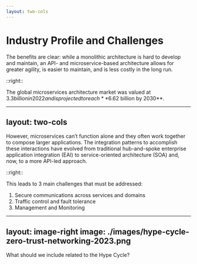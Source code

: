 ```yaml
---
layout: two-cols
---
```


# Industry Profile and Challenges

The benefits are clear: while a monolithic architecture is hard to develop and maintain, an API- and microservice-based architecture allows for greater agility, is easier to maintain, and is less costly in the long run.

::right::

The global microservices architecture market was valued at $3.3 billion in 2022 and is projected to reach
**$6.62 billion by 2030**.

---
layout: two-cols
---

However, microservices can’t function alone and they often work together to compose larger applications. The integration patterns to accomplish these interactions have evolved from traditional hub-and-spoke enterprise application integration (EAI) to service-oriented architecture (SOA) and, now, to a more API-led approach.

::right::

This leads to 3 main challenges that must be addressed:

1. Secure communications across services and domains
2. Traffic control and fault tolerance
3. Management and Monitoring

---
layout: image-right
image: ./images/hype-cycle-zero-trust-networking-2023.png
---

What should we include related to the Hype Cycle? 
